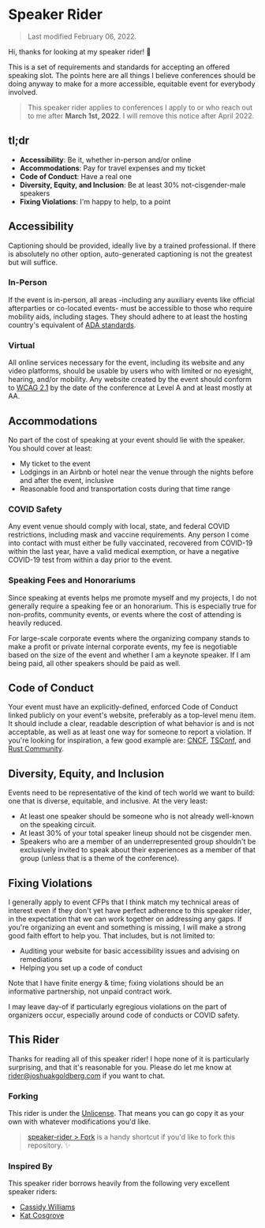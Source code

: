 # Speaker Rider

> Last modified February 06, 2022.

Hi, thanks for looking at my speaker rider! 💖

This is a set of requirements and standards for accepting an offered speaking slot.
The points here are all things I believe conferences should be doing anyway to make for a more accessible, equitable event for everybody involved.

> This speaker rider applies to conferences I apply to or who reach out to me after **March 1st, 2022**.
> I will remove this notice after April 2022.

## tl;dr

- **Accessibility**: Be it, whether in-person and/or online
- **Accommodations**: Pay for travel expenses and my ticket
- **Code of Conduct**: Have a real one
- **Diversity, Equity, and Inclusion**: Be at least 30% not-cisgender-male speakers
- **Fixing Violations**: I'm happy to help, to a point

## Accessibility

Captioning should be provided, ideally live by a trained professional.
If there is absolutely no other option, auto-generated captioning is not the greatest but will suffice.

### In-Person

If the event is in-person, all areas -including any auxiliary events like official afterparties or co-located events- must be accessible to those who require mobility aids, including stages.
They should adhere to at least the hosting country's equivalent of [ADA standards](https://en.wikipedia.org/wiki/Americans_with_Disabilities_Act_of_1990).

### Virtual

All online services necessary for the event, including its website and any video platforms, should be usable by users who with limited or no eyesight, hearing, and/or mobility.
Any website created by the event should conform to [WCAG 2.1](https://www.w3.org/WAI/WCAG21/quickref) by the date of the conference at Level A and at least mostly at AA.

## Accommodations

No part of the cost of speaking at your event should lie with the speaker.
You should cover at least:

- My ticket to the event
- Lodgings in an Airbnb or hotel near the venue through the nights before and after the event, inclusive
- Reasonable food and transportation costs during that time range

### COVID Safety

Any event venue should comply with local, state, and federal COVID restrictions, including mask and vaccine requirements.
Any person I come into contact with must either be fully vaccinated, recovered from COVID-19 within the last year, have a valid medical exemption, or have a negative COVID-19 test from within a day prior to the event.

### Speaking Fees and Honorariums

Since speaking at events helps me promote myself and my projects, I do not generally require a speaking fee or an honorarium.
This is especially true for non-profits, community events, or events where the cost of attending is heavily reduced.

For large-scale corporate events where the organizing company stands to make a profit or private internal corporate events, my fee is negotiable based on the size of the event and whether I am a keynote speaker.
If I am being paid, all other speakers should be paid as well.

## Code of Conduct

Your event must have an explicitly-defined, enforced Code of Conduct linked publicly on your event's website, preferably as a top-level menu item.
It should include a clear, readable description of what behavior is and is not acceptable, as well as at least one way for someone to report a violation.
If you're looking for inspiration, a few good example are: [CNCF](https://github.com/cncf/foundation/blob/main/code-of-conduct.md), [TSConf](https://tsconf.io/code-of-conduct), and [Rust Community](https://www.rust-lang.org/policies/code-of-conduct).

## Diversity, Equity, and Inclusion

Events need to be representative of the kind of tech world we want to build: one that is diverse, equitable, and inclusive.
At the very least:

- At least one speaker should be someone who is not already well-known on the speaking circuit.
- At least 30% of your total speaker lineup should not be cisgender men.
- Speakers who are a member of an underrepresented group shouldn't be exclusively invited to speak about their experiences as a member of that group (unless that is a theme of the conference).

## Fixing Violations

I generally apply to event CFPs that I think match my technical areas of interest even if they don't yet have perfect adherence to this speaker rider, in the expectation that we can work together on addressing any gaps.
If you're organizing an event and something is missing, I will make a strong good faith effort to help you.
That includes, but is not limited to:

- Auditing your website for basic accessibility issues and advising on remediations
- Helping you set up a code of conduct

Note that I have finite energy & time; fixing violations should be an informative partnership, not unpaid contract work.

I may leave day-of if particularly egregious violations on the part of organizers occur, especially around code of conducts or COVID safety.

## This Rider

Thanks for reading all of this speaker rider!
I hope none of it is particularly surprising, and that it's reasonable for you.
Please do let me know at [rider@joshuakgoldberg.com](mailto:rider@joshuakgoldberg.com) if you want to chat.

### Forking

This rider is under the [Unlicense](https://choosealicense.com/licenses/unlicense).
That means you can go copy it as your own with whatever modifications you'd like.

> [speaker-rider > Fork](https://github.com/JoshuaKGoldberg/speaker-rider/fork) is a handy shortcut if you'd like to fork this repository. ✨

### Inspired By

This speaker rider borrows heavily from the following very excellent speaker riders:

- [Cassidy Williams](https://github.com/cassidoo/talks/blob/master/speaker-rider.md)
- [Kat Cosgrove](https://github.com/katcosgrove/katcosgrove/blob/main/speaking.md)
